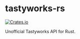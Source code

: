 # tastyworks-rs

[![Crates.io][crates_img]][crates_link]

[crates_img]: https://img.shields.io/crates/v/tastyworks.svg
[crates_link]: https://crates.io/crates/tastyworks

Unofficial Tastyworks API for Rust.
